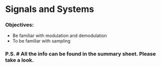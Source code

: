 # Signals and Systems

### Objectives:
- Be familiar with modulation and demodulation
- To be familiar with sampling

### P.S. # All the info can be found in the summary sheet. Please take a look.
